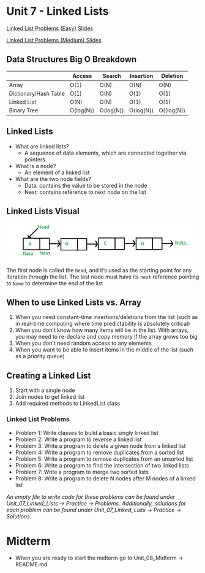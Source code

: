 # Unit 7 - Linked Lists

[Linked List Problems (Easy) Slides](https://docs.google.com/presentation/d/1xx__d5uFAsPB1bcVqM1aXEvQ4VpM8nuIQQ4AUhBjZug/edit?usp=sharing)

[Linked List Problems (Medium) Slides](https://docs.google.com/presentation/d/1wT0umrLk6RZj2NseQm1XK3ZvPCzOpNnaAd8yscJniGE/edit?usp=sharing)

## Data Structures Big O Breakdown

| | Access | Search | Insertion | Deletion |
| --- | --- | --- | --- | --- |
| Array | O(1) | O(N) | O(N) | O(N) |
| Dictionary/Hash Table | O(1) | O(N) | O(1) | O(1) |
| Linked List | O(N) | O(N) | O(1) | O(1) |
| Binary Tree | O(log(N)) | O(log(N)) | O(log(N)) | O((log(N)) |

## Linked Lists
- What are linked lists?
    - A sequence of data elements, which are connected together via pointers
- What is a node?
    - An element of a linked list
- What are the two node fields?
    - Data: contains the value to be stored in the node
    - Next: contains reference to next node on the list

## Linked Lists Visual
![singly linked list image](linkedList.png)  
The first node is called the `head`, and it’s used as the starting point for any iteration through the list. The last node must have its `next` reference pointing to `None` to determine the end of the list

## When to use Linked Lists vs. Array
1. When you need constant-time insertions/deletions from the list (such as in real-time computing where time predictability is absolutely critical)
2. When you don't know how many items will be in the list. With arrays, you may need to re-declare and copy memory if the array grows too big
3. When you don't need random access to any elements
4. When you want to be able to insert items in the middle of the list (such as a priority queue)

## Creating a Linked List
1. Start with a single node
2. Join nodes to get linked list
3. Add required methods to LinkedList class

### Linked List Problems
- Problem 1: Write classes to build a basic singly linked list
- Problem 2: Write a program to reverse a linked list
- Problem 3: Write a program to delete a given node from a linked list
- Problem 4: Write a program to remove duplicates from a sorted list
- Problem 5: Write a program to remove duplicates from an unsorted list
- Problem 6: Write a program to find the intersection of two linked lists
- Problem 7: Write a program to merge two sorted lists
- Problem 8: Write a program to delete N nodes after M nodes of a linked list

*An empty file to write code for these problems can be found under Unit_07_Linked_Lists -> Practice -> Problems. Additionally, solutions for each problem can be found under Unit_07_Linked_Lists -> Practice -> Solutions.*

# Midterm
- When you are ready to start the midterm go to Unit_08_Midterm -> README.md
